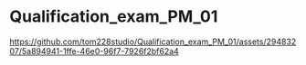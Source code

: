 # Qualification_exam_PM_01



https://github.com/tom228studio/Qualification_exam_PM_01/assets/29483207/5a894941-1ffe-46e0-96f7-7926f2bf62a4


